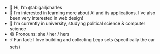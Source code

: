 - 👋 Hi, I’m @abigailjcharles
- 👀 I’m interested in learning more about AI and its applications. I've also been very interested in web design!
- 🌱 I’m currently in university, studying political science & computer science
- 😄 Pronouns: she / her / hers
- ⚡ Fun fact: I love building and collecting Lego sets (specifically the car sets)

<!---
abigailjcharles/abigailjcharles is a ✨ special ✨ repository because its `README.md` (this file) appears on your GitHub profile.
You can click the Preview link to take a look at your changes.
--->
